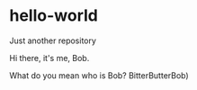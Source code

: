 # hello-world
Just another repository

Hi there, it's me, Bob. 

What do you mean who is Bob? BitterButterBob)
